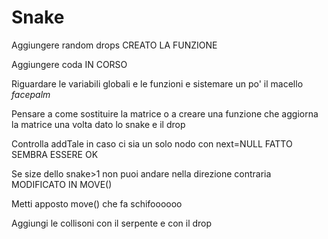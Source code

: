 # Snake

Aggiungere random drops CREATO LA FUNZIONE

Aggiungere coda IN CORSO 

Riguardare le variabili globali e le funzioni e sistemare un po' il macello  *facepalm*

Pensare a come sostituire la matrice o a creare una funzione che aggiorna la matrice una volta dato lo snake e il drop

Controlla addTale in caso ci sia un solo nodo con next=NULL FATTO SEMBRA ESSERE OK

Se size dello snake>1 non puoi andare nella direzione contraria  MODIFICATO IN MOVE() 

Metti apposto move() che fa schifoooooo

Aggiungi le collisoni con il serpente e con il drop 
